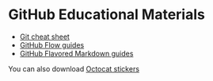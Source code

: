 # GitHub Educational Materials

* [Git cheat sheet](https://education.github.com/git-cheat-sheet-education.pdf)
* [GitHub Flow guides](https://enterprise.github.com/downloads/en/github-flow-cheatsheet.pdf)
* [GitHub Flavored Markdown guides](https://enterprise.github.com/downloads/en/markdown-cheatsheet.pdf)


You can also download [Octocat stickers](https://octodex.github.com/)
